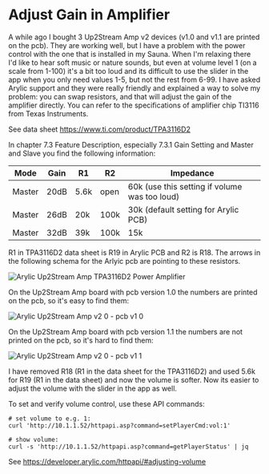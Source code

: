 # Adjust Gain in Amplifier
A while ago I bought 3 Up2Stream Amp v2 devices (v1.0 and v1.1 are printed on the pcb). They are working well, but I have a problem with the power control with the one that is installed in my Sauna. When I'm relaxing there I'd like to hear soft music or nature sounds, but even at volume level 1 (on a scale from 1-100) it's a bit too loud and its difficult to use the slider in the app when you only need values 1-5, but not the rest from 6-99. I have asked Arylic support and they were really friendly and explained a way to solve my problem: you can swap resistors, and that will adjust the gain of the amplifier directly. You can refer to the specifications of amplifier chip TI3116 from Texas Instruments.

See data sheet https://www.ti.com/product/TPA3116D2

In chapter 7.3 Feature Description, especially 7.3.1 Gain Setting and Master and Slave you find the following information:

| Mode   | Gain   | R1    |  R2   | Impedance |
|--------|--------|-------|-------|-----------|
| Master | 20dB   | 5.6k  | open  | 60k (use this setting if volume was too loud) |
| Master | 26dB   | 20k   | 100k  | 30k (default setting for Arylic PCB) |
| Master | 32dB   | 39k   | 100k  | 15k |

R1 in TPA3116D2 data sheet is R19 in Arylic PCB and R2 is R18. The arrows in the following schema for the Arlyic pcb are pointing to these resistors.  

![Arylic Up2Stream Amp TPA3116D2 Power Amplifier](https://github.com/Jan21493/Linkplay/assets/25911411/34e3e97c-ece0-4dd1-812d-55a416b5fb12)

On the Up2Stream Amp board with pcb version 1.0 the numbers are printed on the pcb, so it's easy to find them:

![Arylic Up2Stream Amp v2 0 - pcb v1 0](https://github.com/Jan21493/Linkplay/assets/25911411/36736092-f36c-44aa-8c4c-ea2fb2a68f15)

On the Up2Stream Amp board with pcb version 1.1 the numbers are not printed on the pcb, so it's hard to find them:

![Arylic Up2Stream Amp v2 0 - pcb v1 1](https://github.com/Jan21493/Linkplay/assets/25911411/1f65d660-1c93-4fbc-85b3-a65eaa6cdbd2)

I have removed R18 (R1 in the data sheet for the TPA3116D2) and used 5.6k for R19 (R1 in the data sheet) and now the volume is softer. Now its easier to adjust the volume with the slider in the app as well. 

To set and verify volume control, use these API commands:
```
# set volume to e.g. 1:
curl 'http://10.1.1.52/httpapi.asp?command=setPlayerCmd:vol:1'
 
# show volume:
curl -s 'http://10.1.1.52/httpapi.asp?command=getPlayerStatus' | jq
``` 
See https://developer.arylic.com/httpapi/#adjusting-volume
